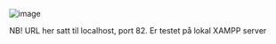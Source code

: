 ![image](https://user-images.githubusercontent.com/78033443/205295483-6aae1b21-530a-4ed5-85ad-331a9ed0c16c.png)

NB! URL her satt til localhost, port 82. Er testet på lokal XAMPP server
